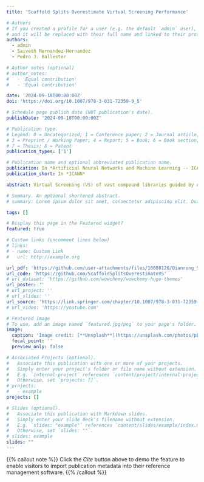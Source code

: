 ```yaml
---
title: 'Scaffold Splits Overestimate Virtual Screening Performance'

# Authors
# If you created a profile for a user (e.g. the default `admin` user), write the username (folder name) here
# and it will be replaced with their full name and linked to their profile.
authors:
  - admin
  - Saiveth Hernandez-Hernandez
  - Pedro J. Ballester

# Author notes (optional)
# author_notes:
#   - 'Equal contribution'
#   - 'Equal contribution'

date: '2024-09-18T00:00:00Z'
doi: 'https://doi.org/10.1007/978-3-031-72359-9_5'

# Schedule page publish date (NOT publication's date).
publishDate: '2024-09-18T00:00:00Z'

# Publication type.
# Legend: 0 = Uncategorized; 1 = Conference paper; 2 = Journal article;
# 3 = Preprint / Working Paper; 4 = Report; 5 = Book; 6 = Book section;
# 7 = Thesis; 8 = Patent
publication_types: ['1']

# Publication name and optional abbreviated publication name.
publication: In *Artificial Neural Networks and Machine Learning -- ICANN 2024*
publication_short: In *ICANN*

abstract: Virtual Screening (VS) of vast compound libraries guided by Artificial Intelligence (AI) models is a highly productive approach to early drug discovery. Data splitting is crucial for better benchmarking of such AI models. Traditional random data splits produce similar molecules between training and test sets, conflicting with the reality of VS libraries which mostly contain structurally distinct compounds. Scaffold split, grouping molecules by shared core structure, is widely considered to reflect this real-world scenario. However, here we show that the scaffold split also overestimates VS performance. The reason is that molecules with different chemical scaffolds are often similar, which hence introduces unrealistically high similarities between training molecules and test molecules following a scaffold split. Our study examined three representative AI models on 60 NCI-60 datasets, each with approximately 30,000 to 50,000 molecules tested on a different cancer cell line. Each dataset was split with three methods: scaffold, Butina clustering and the more accurate Uniform Manifold Approximation and Projection (UMAP) clustering. Regardless of the model, model performance is much worse with UMAP splits from the results of the 2100 models trained and evaluated for each algorithm and split. These robust results demonstrate the need for more realistic data splits to tune, compare, and select models for VS. For the same reason, avoiding the scaffold split is also recommended for other molecular property prediction problems. The code to reproduce these results is available at https://github.com/ScaffoldSplitsOverestimateVS

# Summary. An optional shortened abstract.
# summary: Lorem ipsum dolor sit amet, consectetur adipiscing elit. Duis posuere tellus ac convallis placerat. Proin tincidunt magna sed ex sollicitudin condimentum.

tags: []

# Display this page in the Featured widget?
featured: true

# Custom links (uncomment lines below)
# links:
# - name: Custom Link
#   url: http://example.org

url_pdf: 'https://github.com/user-attachments/files/16088126/Qianrong_ScaffoldSplitsOverestimateVirtualScreeningPerformance.1.pdf'
url_code: 'https://github.com/ScaffoldSplitsOverestimateVS'
# url_dataset: 'https://github.com/wowchemy/wowchemy-hugo-themes'
url_poster: ''
# url_project: ''
# url_slides: ''
url_source: 'https://link.springer.com/chapter/10.1007/978-3-031-72359-9_5'
# url_video: 'https://youtube.com'

# Featured image
# To use, add an image named `featured.jpg/png` to your page's folder.
image:
  caption: 'Image credit: [**Unsplash**](https://unsplash.com/photos/pLCdAaMFLTE)'
  focal_point: ''
  preview_only: false

# Associated Projects (optional).
#   Associate this publication with one or more of your projects.
#   Simply enter your project's folder or file name without extension.
#   E.g. `internal-project` references `content/project/internal-project/index.md`.
#   Otherwise, set `projects: []`.
# projects:
#   - example
projects: []

# Slides (optional).
#   Associate this publication with Markdown slides.
#   Simply enter your slide deck's filename without extension.
#   E.g. `slides: "example"` references `content/slides/example/index.md`.
#   Otherwise, set `slides: ""`.
# slides: example
slides: ""
---
```


{{% callout note %}}
Click the _Cite_ button above to demo the feature to enable visitors to import publication metadata into their reference management software.
{{% /callout %}}

<!-- {{% callout note %}}
Create your slides in Markdown - click the _Slides_ button to check out the example.
{{% /callout %}}

Supplementary notes can be added here, including [code, math, and images](https://wowchemy.com/docs/writing-markdown-latex/). -->
